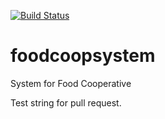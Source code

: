 [![Build Status](https://travis-ci.org/harijari/foodcoopsystem.svg?branch=foodcoop)](https://travis-ci.org/harijari/foodcoopsystem)

foodcoopsystem
==============

 System for Food Cooperative


Test string for pull request.
